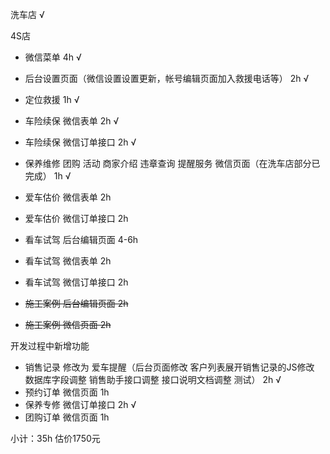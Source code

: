 洗车店 √

4S店

* 微信菜单 4h √
* 后台设置页面（微信设置设置更新，帐号编辑页面加入救援电话等） 2h √

* 定位救援 1h √
* 车险续保 微信表单 2h √
* 车险续保 微信订单接口 2h √
* 保养维修 团购 活动 商家介绍 违章查询 提醒服务 微信页面（在洗车店部分已完成） 1h √
* 爱车估价 微信表单 2h
* 爱车估价 微信订单接口 2h
* 看车试驾 后台编辑页面 4-6h
* 看车试驾 微信表单 2h
* 看车试驾 微信订单接口 2h
* ~~施工案例 后台编辑页面 2h~~
* ~~施工案例 微信页面 2h~~

开发过程中新增功能

* 销售记录 修改为 爱车提醒（后台页面修改 客户列表展开销售记录的JS修改 数据库字段调整 销售助手接口调整 接口说明文档调整 测试） 2h √
* 预约订单 微信页面 1h 
* 保养专修 微信订单接口 2h √
* 团购订单 微信页面 1h

小计：35h 估价1750元

